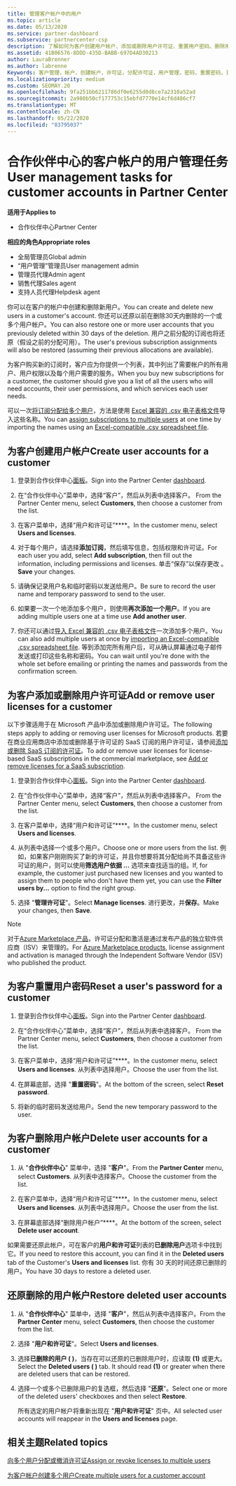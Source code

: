 ```yaml
---
title: 管理客户帐户中的用户
ms.topic: article
ms.date: 05/13/2020
ms.service: partner-dashboard
ms.subservice: partnercenter-csp
description: 了解如何为客户创建用户帐户、添加或删除用户许可证、重置用户密码、删除用户帐户或还原用户帐户。
ms.assetid: 41B06576-8DDD-435D-BABB-697D4AD30213
author: LauraBrenner
ms.author: labrenne
Keywords: 客户管理，帐户，创建帐户，许可证，分配许可证，用户管理，密码，重置密码，更改密码
ms.localizationpriority: medium
ms.custom: SEOMAY.20
ms.openlocfilehash: 9fa251bb6211786df0e6255d0d8ce7a2310a52ad
ms.sourcegitcommit: 2a980b50cf177753c15ebfd7770e14cf6d486cf7
ms.translationtype: MT
ms.contentlocale: zh-CN
ms.lasthandoff: 05/22/2020
ms.locfileid: "83795037"
---
```

# <a name="user-management-tasks-for-customer-accounts-in-partner-center"></a><span data-ttu-id="a619e-104">合作伙伴中心的客户帐户的用户管理任务</span><span class="sxs-lookup"><span data-stu-id="a619e-104">User management tasks for customer accounts in Partner Center</span></span>

<span data-ttu-id="a619e-105">**适用于**</span><span class="sxs-lookup"><span data-stu-id="a619e-105">**Applies to**</span></span>

- <span data-ttu-id="a619e-106">合作伙伴中心</span><span class="sxs-lookup"><span data-stu-id="a619e-106">Partner Center</span></span>

<span data-ttu-id="a619e-107">**相应的角色**</span><span class="sxs-lookup"><span data-stu-id="a619e-107">**Appropriate roles**</span></span>

- <span data-ttu-id="a619e-108">全局管理员</span><span class="sxs-lookup"><span data-stu-id="a619e-108">Global admin</span></span>
- <span data-ttu-id="a619e-109">“用户管理”管理员</span><span class="sxs-lookup"><span data-stu-id="a619e-109">User management admin</span></span>
- <span data-ttu-id="a619e-110">管理员代理</span><span class="sxs-lookup"><span data-stu-id="a619e-110">Admin agent</span></span>
- <span data-ttu-id="a619e-111">销售代理</span><span class="sxs-lookup"><span data-stu-id="a619e-111">Sales agent</span></span>
- <span data-ttu-id="a619e-112">支持人员代理</span><span class="sxs-lookup"><span data-stu-id="a619e-112">Helpdesk agent</span></span>

<span data-ttu-id="a619e-113">你可以在客户的帐户中创建和删除新用户。</span><span class="sxs-lookup"><span data-stu-id="a619e-113">You can create and delete new users in a customer's account.</span></span> <span data-ttu-id="a619e-114">你还可以还原以前在删除30天内删除的一个或多个用户帐户。</span><span class="sxs-lookup"><span data-stu-id="a619e-114">You can also restore one or more user accounts that you previously deleted within 30 days of the deletion.</span></span> <span data-ttu-id="a619e-115">用户之前分配的订阅也将还原（假设之前的分配可用）。</span><span class="sxs-lookup"><span data-stu-id="a619e-115">The user's previous subscription assignments will also be restored (assuming their previous allocations are available).</span></span>

<span data-ttu-id="a619e-116">为客户购买新的订阅时，客户应为你提供一个列表，其中列出了需要帐户的所有用户、用户权限以及每个用户需要的服务。</span><span class="sxs-lookup"><span data-stu-id="a619e-116">When you buy new subscriptions for a customer, the customer should give you a list of all the users who will need accounts, their user permissions, and which services each user needs.</span></span>  

<span data-ttu-id="a619e-117">可以一次[将订阅分配给多个用户](bulk-license-provisioning-for-multiple-users.md)，方法是使用 [Excel 兼容的 .csv 电子表格文件](adding-multiple-users-to-a-customer-account.md)导入这些名称。</span><span class="sxs-lookup"><span data-stu-id="a619e-117">You can [assign subscriptions to multiple users](bulk-license-provisioning-for-multiple-users.md) at one time by importing the names using an [Excel-compatible .csv spreadsheet file](adding-multiple-users-to-a-customer-account.md).</span></span>

<a href="" id="createuseraccounts"></a>

## <a name="create-user-accounts-for-a-customer"></a><span data-ttu-id="a619e-118">为客户创建用户帐户</span><span class="sxs-lookup"><span data-stu-id="a619e-118">Create user accounts for a customer</span></span>

1. <span data-ttu-id="a619e-119">登录到合作伙伴中心[面板](https://partner.microsoft.com/dashboard)。</span><span class="sxs-lookup"><span data-stu-id="a619e-119">Sign into the Partner Center [dashboard](https://partner.microsoft.com/dashboard).</span></span>

2. <span data-ttu-id="a619e-120">在“合作伙伴中心”菜单中，选择“客户”，然后从列表中选择客户。 </span><span class="sxs-lookup"><span data-stu-id="a619e-120">From the Partner Center menu, select **Customers**, then choose a customer from the list.</span></span>

3. <span data-ttu-id="a619e-121">在客户菜单中，选择“用户和许可证”\*\*\*\*。</span><span class="sxs-lookup"><span data-stu-id="a619e-121">In the customer menu, select **Users and licenses**.</span></span>

4. <span data-ttu-id="a619e-122">对于每个用户，请选择**添加订阅**，然后填写信息，包括权限和许可证。</span><span class="sxs-lookup"><span data-stu-id="a619e-122">For each user you add, select **Add subscription**, then fill out the information, including permissions and licenses.</span></span> <span data-ttu-id="a619e-123">单击“保存”以保存更改  。</span><span class="sxs-lookup"><span data-stu-id="a619e-123">**Save** your changes.</span></span>

5. <span data-ttu-id="a619e-124">请确保记录用户名和临时密码以发送给用户。</span><span class="sxs-lookup"><span data-stu-id="a619e-124">Be sure to record the user name and temporary password to send to the user.</span></span>

6. <span data-ttu-id="a619e-125">如果要一次一个地添加多个用户，则使用**再次添加一个用户**。</span><span class="sxs-lookup"><span data-stu-id="a619e-125">If you are adding multiple users one at a time use **Add another user**.</span></span>

7. <span data-ttu-id="a619e-126">你还可以通过[导入 Excel 兼容的 .csv 电子表格文件](adding-multiple-users-to-a-customer-account.md)一次添加多个用户。</span><span class="sxs-lookup"><span data-stu-id="a619e-126">You can also add multiple users at once by [importing an Excel-compatible .csv spreadsheet file](adding-multiple-users-to-a-customer-account.md).</span></span> <span data-ttu-id="a619e-127">等到添加完所有用户后，可从确认屏幕通过电子邮件发送或打印这些名称和密码。</span><span class="sxs-lookup"><span data-stu-id="a619e-127">You can wait until you're done with the whole set before emailing or printing the names and passwords from the confirmation screen.</span></span>

<a href="" id="userlicensing"></a>

## <a name="add-or-remove-user-licenses-for-a-customer"></a><span data-ttu-id="a619e-128">为客户添加或删除用户许可证</span><span class="sxs-lookup"><span data-stu-id="a619e-128">Add or remove user licenses for a customer</span></span>

<span data-ttu-id="a619e-129">以下步骤适用于在 Microsoft 产品中添加或删除用户许可证。</span><span class="sxs-lookup"><span data-stu-id="a619e-129">The following steps apply to adding or removing user licenses for Microsoft products.</span></span> <span data-ttu-id="a619e-130">若要在商业应用商店中添加或删除基于许可证的 SaaS 订阅的用户许可证，请参阅[添加或删除 SaaS 订阅的许可证](csp-commercial-marketplace-manage.md#add-or-remove-licenses-for-a-saas-subscription)。</span><span class="sxs-lookup"><span data-stu-id="a619e-130">To add or remove user licenses for license-based SaaS subscriptions in the commercial marketplace, see [Add or remove licenses for a SaaS subscription](csp-commercial-marketplace-manage.md#add-or-remove-licenses-for-a-saas-subscription).</span></span>

1. <span data-ttu-id="a619e-131">登录到合作伙伴中心[面板](https://partner.microsoft.com/dashboard)。</span><span class="sxs-lookup"><span data-stu-id="a619e-131">Sign into the Partner Center [dashboard](https://partner.microsoft.com/dashboard).</span></span>

2. <span data-ttu-id="a619e-132">在“合作伙伴中心”菜单中，选择“客户”，然后从列表中选择客户。 </span><span class="sxs-lookup"><span data-stu-id="a619e-132">From the Partner Center menu, select **Customers**, then choose a customer from the list.</span></span>

3. <span data-ttu-id="a619e-133">在客户菜单中，选择“用户和许可证”\*\*\*\*。</span><span class="sxs-lookup"><span data-stu-id="a619e-133">In the customer menu, select **Users and licenses**.</span></span>

4. <span data-ttu-id="a619e-134">从列表中选择一个或多个用户。</span><span class="sxs-lookup"><span data-stu-id="a619e-134">Choose one or more users from the list.</span></span> <span data-ttu-id="a619e-135">例如，如果客户刚刚购买了新的许可证，并且你想要将其分配给尚不具备这些许可证的用户，则可以使用**筛选用户依据 ...** 选项来查找适当的组。</span><span class="sxs-lookup"><span data-stu-id="a619e-135">If, for example, the customer just purchased new licenses and you wanted to assign them to people who don't have them yet, you can use the **Filter users by...** option to find the right group.</span></span>

5. <span data-ttu-id="a619e-136">选择 "**管理许可证**"。</span><span class="sxs-lookup"><span data-stu-id="a619e-136">Select **Manage licenses**.</span></span> <span data-ttu-id="a619e-137">进行更改，并**保存**。</span><span class="sxs-lookup"><span data-stu-id="a619e-137">Make your changes, then **Save**.</span></span>

> [!NOTE]
> <span data-ttu-id="a619e-138">对于[Azure Marketplace 产品](csp-commercial-marketplace-manage.md#assign-licenses-and-activate-a-subscription-on-behalf-of-a-customer)，许可证分配和激活是通过发布产品的独立软件供应商（ISV）来管理的。</span><span class="sxs-lookup"><span data-stu-id="a619e-138">For [Azure Marketplace products](csp-commercial-marketplace-manage.md#assign-licenses-and-activate-a-subscription-on-behalf-of-a-customer), license assignment and activation is managed through the Independent Software Vendor (ISV) who published the product.</span></span>

<a href="" id="resetpassword"></a>

## <a name="reset-a-users-password-for-a-customer"></a><span data-ttu-id="a619e-139">为客户重置用户密码</span><span class="sxs-lookup"><span data-stu-id="a619e-139">Reset a user's password for a customer</span></span>

1. <span data-ttu-id="a619e-140">登录到合作伙伴中心[面板](https://partner.microsoft.com/dashboard)。</span><span class="sxs-lookup"><span data-stu-id="a619e-140">Sign into the Partner Center [dashboard](https://partner.microsoft.com/dashboard).</span></span>

2. <span data-ttu-id="a619e-141">在“合作伙伴中心”菜单中，选择“客户”，然后从列表中选择客户。 </span><span class="sxs-lookup"><span data-stu-id="a619e-141">From the Partner Center menu, select **Customers**, then choose a customer from the list.</span></span>

3.  <span data-ttu-id="a619e-142">在客户菜单中，选择“用户和许可证”\*\*\*\*。</span><span class="sxs-lookup"><span data-stu-id="a619e-142">In the customer menu, select **Users and licenses**.</span></span> <span data-ttu-id="a619e-143">从列表中选择用户。</span><span class="sxs-lookup"><span data-stu-id="a619e-143">Choose the user from the list.</span></span>

4.  <span data-ttu-id="a619e-144">在屏幕底部，选择 "**重置密码**"。</span><span class="sxs-lookup"><span data-stu-id="a619e-144">At the bottom of the screen, select **Reset password**.</span></span> 

5.  <span data-ttu-id="a619e-145">将新的临时密码发送给用户。</span><span class="sxs-lookup"><span data-stu-id="a619e-145">Send the new temporary password to the user.</span></span>

<a href="" id="deleteuseraccounts"></a>

## <a name="delete-user-accounts-for-a-customer"></a><span data-ttu-id="a619e-146">为客户删除用户帐户</span><span class="sxs-lookup"><span data-stu-id="a619e-146">Delete user accounts for a customer</span></span>

1.  <span data-ttu-id="a619e-147">从 "**合作伙伴中心**" 菜单中，选择 "**客户**"。</span><span class="sxs-lookup"><span data-stu-id="a619e-147">From the **Partner Center** menu, select **Customers**.</span></span> <span data-ttu-id="a619e-148">从列表中选择客户。</span><span class="sxs-lookup"><span data-stu-id="a619e-148">Choose the customer from the list.</span></span>

2.  <span data-ttu-id="a619e-149">在客户菜单中，选择“用户和许可证”\*\*\*\*。</span><span class="sxs-lookup"><span data-stu-id="a619e-149">In the customer menu, select **Users and licenses**.</span></span> <span data-ttu-id="a619e-150">从列表中选择用户。</span><span class="sxs-lookup"><span data-stu-id="a619e-150">Choose the user from the list.</span></span>

3.  <span data-ttu-id="a619e-151">在屏幕底部选择“删除用户帐户”\*\*\*\*。</span><span class="sxs-lookup"><span data-stu-id="a619e-151">At the bottom of the screen, select **Delete user account**.</span></span>

<span data-ttu-id="a619e-152">如果需要还原此帐户，可在客户的**用户和许可证**列表的**已删除用户**选项卡中找到它。</span><span class="sxs-lookup"><span data-stu-id="a619e-152">If you need to restore this account, you can find it in the **Deleted users** tab of the Customer's **Users and licenses** list.</span></span> <span data-ttu-id="a619e-153">你有 30 天的时间还原已删除的用户。</span><span class="sxs-lookup"><span data-stu-id="a619e-153">You have 30 days to restore a deleted user.</span></span>

<a href="" id="restoreuseraccounts"></a>

## <a name="restore-deleted-user-accounts"></a><span data-ttu-id="a619e-154">还原删除的用户帐户</span><span class="sxs-lookup"><span data-stu-id="a619e-154">Restore deleted user accounts</span></span>

1.  <span data-ttu-id="a619e-155">从 "**合作伙伴中心**" 菜单中，选择 "**客户**"，然后从列表中选择客户。</span><span class="sxs-lookup"><span data-stu-id="a619e-155">From the **Partner Center** menu, select **Customers**, then choose the customer from the list.</span></span>

2.  <span data-ttu-id="a619e-156">选择 "**用户和许可证**"。</span><span class="sxs-lookup"><span data-stu-id="a619e-156">Select **Users and licenses**.</span></span>

3.  <span data-ttu-id="a619e-157">选择**已删除的用户 ( )**，当存在可以还原的已删除用户时，应读取 **(1)** 或更大。</span><span class="sxs-lookup"><span data-stu-id="a619e-157">Select the **Deleted users ( )** tab. It should read **(1)** or greater when there are deleted users that can be restored.</span></span>

4.  <span data-ttu-id="a619e-158">选择一个或多个已删除用户的复选框，然后选择 "**还原**"。</span><span class="sxs-lookup"><span data-stu-id="a619e-158">Select one or more of the deleted users' checkboxes and then select **Restore**.</span></span>

    <span data-ttu-id="a619e-159">所有选定的用户帐户将重新出现在 "**用户和许可证**" 页中。</span><span class="sxs-lookup"><span data-stu-id="a619e-159">All selected user accounts will reappear in the **Users and licenses** page.</span></span>

## <a name="related-topics"></a><span data-ttu-id="a619e-160">相关主题</span><span class="sxs-lookup"><span data-stu-id="a619e-160">Related topics</span></span>


[<span data-ttu-id="a619e-161">向多个用户分配或撤消许可证</span><span class="sxs-lookup"><span data-stu-id="a619e-161">Assign or revoke licenses to multiple users</span></span>](bulk-license-provisioning-for-multiple-users.md)

[<span data-ttu-id="a619e-162">为客户帐户创建多个用户</span><span class="sxs-lookup"><span data-stu-id="a619e-162">Create multiple users for a customer account</span></span>](adding-multiple-users-to-a-customer-account.md)